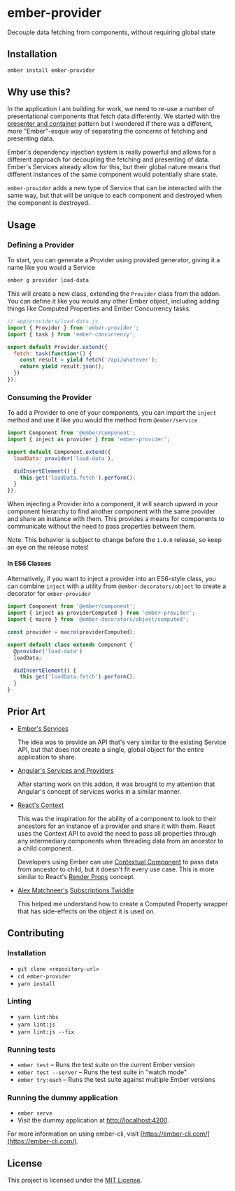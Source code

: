 # ember-provider

Decouple data fetching from components, without requiring global state

## Installation

```bash
ember install ember-provider
```

## Why use this?

In the application I am building for work, we need to re-use a number of presentational components that fetch data differently. We started with the [presenter and container](https://medium.com/@dan_abramov/smart-and-dumb-components-7ca2f9a7c7d0) pattern but I wondered if there was a different, more "Ember"-esque way of separating the concerns of fetching and presenting data.

Ember's dependency injection system is really powerful and allows for a different approach for decoupling the fetching and presenting of data. Ember's Services already allow for this, but their global nature means that different instances of the same component would potentially share state.

`ember-provider` adds a new type of Service that can be interacted with the same way, but that will be unique to each component and destroyed when the component is destroyed.

## Usage

### Defining a Provider

To start, you can generate a Provider using provided generator, giving it a name like you would a Service

```bash
ember g provider load-data
```

This will create a new class, extending the `Provider` class from the addon. You can define it like you would any other Ember object, including adding things like Computed Properties and Ember Concurrency tasks.

```javascript
// app/providers/load-data.js
import { Provider } from 'ember-provider';
import { task } from 'ember-concurrency';

export default Provider.extend({
  fetch: task(function*() {
    const result = yield fetch('/api/whatever');
    return yield result.json();
  })
});
```

### Consuming the Provider

To add a Provider to one of your components, you can import the `inject` method and use it like you would the method from `@ember/service`

```javascript
import Component from '@ember/component';
import { inject as provider } from 'ember-provider';

export default Component.extend({
  loadData: provider('load-data'),

  didInsertElement() {
    this.get('loadData.fetch').perform();
  }
});
```

When injecting a Provider into a component, it will search upward in your component hierarchy to find another component with the same provider and share an instance with them. This provides a means for components to communicate without the need to pass properties between them.

Note: This behavior is subject to change before the `1.0.0` release, so keep an eye on the release notes!

#### In ES6 Classes

Alternatively, if you want to inject a provider into an ES6-style class, you can combine `inject` with a utility from `@ember-decorators/object` to create a decorator for `ember-provider`

```javascript
import Component from '@ember/component';
import { inject as providerComputed } from 'ember-provider';
import { macro } from '@ember-decorators/object/computed';

const provider = macro(providerComputed);

export default class extends Component {
  @provider('load-data')
  loadData;

  didInsertElement() {
    this.get('loadData.fetch').perform();
  }
}
```

## Prior Art

- [Ember's Services](https://guides.emberjs.com/release/applications/services/)

  The idea was to provide an API that's very similar to the existing Service API, but that does not create a single, global object for the entire application to share.

- [Angular's Services and Providers](https://angular.io/guide/providers#limiting-provider-scope-with-components)

  After starting work on this addon, it was brought to my attention that Angular's concept of services works in a similar manner.

- [React's Context](https://reactjs.org/docs/context.html)

  This was the inspiration for the ability of a component to look to their ancestors for an instance of a provider and share it with them. React uses the Context API to avoid the need to pass all properties through any intermediary components when threading data from an ancestor to a child component.

  Developers using Ember can use [Contextual Component](https://guides.emberjs.com/release/components/wrapping-content-in-a-component/#toc_sharing-component-data-with-its-wrapped-content) to pass data from ancestor to child, but it doesn't fit every use case. This is more similar to React's [Render Props](https://reactjs.org/docs/render-props.html) concept.

- [Alex Matchneer's](https://github.com/machty) [Subscriptions Twiddle](https://ember-twiddle.com/906a95d6625bdc66acdb238889366832?openFiles=subscription.js%2C)

  This helped me understand how to create a Computed Property wrapper that has side-effects on the object it is used on.

## Contributing

### Installation

- `git clone <repository-url>`
- `cd ember-provider`
- `yarn install`

### Linting

- `yarn lint:hbs`
- `yarn lint:js`
- `yarn lint:js --fix`

### Running tests

- `ember test` – Runs the test suite on the current Ember version
- `ember test --server` – Runs the test suite in "watch mode"
- `ember try:each` – Runs the test suite against multiple Ember versions

### Running the dummy application

- `ember serve`
- Visit the dummy application at [http://localhost:4200](http://localhost:4200).

For more information on using ember-cli, visit [https://ember-cli.com/](https://ember-cli.com/).

## License

This project is licensed under the [MIT License](LICENSE.md).
